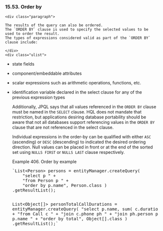  ### 15.53. Order by

    <div class="paragraph">

    The results of the query can also be ordered.
    The `ORDER BY` clause is used to specify the selected values to be used to order the result.
    The types of expressions considered valid as part of the `ORDER BY` clause include:

    </div>
    <div class="ulist">

*   state fields
*   component/embeddable attributes
*   scalar expressions such as arithmetic operations, functions, etc.
*   identification variable declared in the select clause for any of the previous expression types
    </div>
    <div class="paragraph">

    Additionally, JPQL says that all values referenced in the `ORDER BY` clause must be named in the `SELECT` clause.
    HQL does not mandate that restriction, but applications desiring database portability should be aware that not all databases support referencing values in the `ORDER BY` clause that are not referenced in the select clause.

    </div>
    <div class="paragraph">

    Individual expressions in the order-by can be qualified with either `ASC` (ascending) or `DESC` (descending) to indicated the desired ordering direction.
    Null values can be placed in front or at the end of the sorted set using `NULLS FIRST` or `NULLS LAST` clause respectively.

    </div>
    <div id="hql-order-by-example" class="exampleblock">
    <div class="title">Example 406. Order by example</div>
    <div class="content">
    <div class="listingblock">
    <div class="content">
    <pre class="prettyprint highlight">`List&lt;Person&gt; persons = entityManager.createQuery(
        "select p " +
        "from Person p " +
        "order by p.name", Person.class )
    .getResultList();

    List&lt;Object[]&gt; personTotalCallDurations = entityManager.createQuery(
        "select p.name, sum( c.duration ) as total " +
        "from Call c " +
        "join c.phone ph " +
        "join ph.person p " +
        "group by p.name " +
        "order by total", Object[].class )
    .getResultList();`</pre>
    </div>
    </div>
    </div>
    </div>
    </div>
    <div class="sect2">